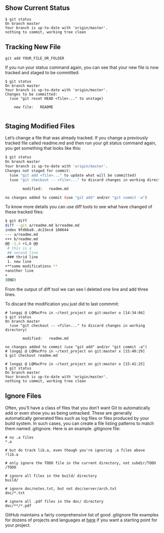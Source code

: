 ## Show Current Status
```
$ git status
On branch master
Your branch is up-to-date with 'origin/master'.
nothing to commit, working tree clean
```

## Tracking New File
```
git add YOUR_FILE_OR_FOLDER
```
If you run your status command again, you can see that your new file is now tracked and staged to be committed:

```
$ git status
On branch master
Your branch is up-to-date with 'origin/master'.
Changes to be committed:
  (use "git reset HEAD <file>..." to unstage)

    new file:   README
    
```
## Staging Modified Files

Let’s change a file that was already tracked. If you change a previously tracked file called readme.md and then run your git status command again, you get something that looks like this:

```bash
$ git status
On branch master
Your branch is up-to-date with 'origin/master'.
Changes not staged for commit:
  (use "git add <file>..." to update what will be committed)
  (use "git checkout -- <file>..." to discard changes in working directory)

        modified:   readme.md

no changes added to commit (use "git add" and/or "git commit -a")
```
To know more details you can use diff tools to see what have changed of these tracked files:

```bash
$ git diff
diff --git a/readme.md b/readme.md
index 9fd6ba9..dc23ecd 100644
--- a/readme.md
+++ b/readme.md
@@ -1,4 +1,6 @@
 # this is a
 ## second line
-### thrid line
 1. new line
+**some modifications **
+another line
+
(END)
```
From the output of diff tool we can see I deleted one line and add three lines.

To discard the modification you just did to last commmit:
```
# longqi @ LQMacPro in ~/test_project on git:master o [14:34:04]
$ git status
On branch master
  (use "git checkout -- <file>..." to discard changes in working directory)

        modified:   readme.md

no changes added to commit (use "git add" and/or "git commit -a")
# longqi @ LQMacPro in ~/test_project on git:master x [15:40:29]
$ git checkout readme.md

# longqi @ LQMacPro in ~/test_project on git:master o [15:41:25]
$ git status
On branch master
Your branch is up-to-date with 'origin/master'.
nothing to commit, working tree clean
```
## Ignore Files
Often, you’ll have a class of files that you don’t want Git to automatically add or even show you as being untracked. These are generally automatically generated files such as log files or files produced by your build system. In such cases, you can create a file listing patterns to match them named .gitignore. Here is an example .gitignore file:

```
# no .a files
*.a

# but do track lib.a, even though you're ignoring .a files above
!lib.a

# only ignore the TODO file in the current directory, not subdir/TODO
/TODO

# ignore all files in the build/ directory
build/

# ignore doc/notes.txt, but not doc/server/arch.txt
doc/*.txt

# ignore all .pdf files in the doc/ directory
doc/**/*.pdf
```

GitHub maintains a fairly comprehensive list of good .gitignore file examples for dozens of projects and languages at [here](https://github.com/github/gitignore) if you want a starting point for your project.
